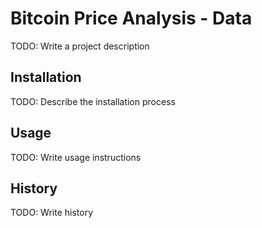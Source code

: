# Bitcoin Price Analysis - Data

TODO: Write a project description

## Installation

TODO: Describe the installation process

## Usage

TODO: Write usage instructions

## History

TODO: Write history

